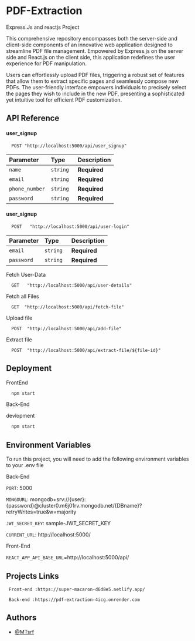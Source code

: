 
# PDF-Extraction 

Express.Js and reactjs Project

This comprehensive repository encompasses both the server-side and client-side components of an innovative web application designed to streamline PDF file management. Empowered by Express.js on the server side and React.js on the client side, this application redefines the user experience for PDF manipulation.

Users can effortlessly upload PDF files, triggering a robust set of features that allow them to extract specific pages and seamlessly compose new PDFs. The user-friendly interface empowers individuals to precisely select the pages they wish to include in the new PDF, presenting a sophisticated yet intuitive tool for efficient PDF customization. 



## API Reference

#### user_signup

```http
  POST "http://localhost:5000/api/user_signup"
```

| Parameter | Type     | Description                |
| :-------- | :------- | :------------------------- |
| `name` | `string` | **Required** |
| `email` | `string `| **Required**|
| `phone_number` | `string `| **Required**|
| `password` | `string `| **Required**|

#### user_signup
```http
  POST   "http://localhost:5000/api/user-login"
```

| Parameter | Type     | Description                |
| :-------- | :------- | :------------------------- |
| `email` | `string `| **Required**|
| `password` | `string `| **Required**|

Fetch User-Data
```http
  GET   "http://localhost:5000/api/user-details"
```
Fetch all Files
```http
  GET  "http://localhost:5000/api/fetch-file"
```
Upload file
```http
  POST  "http://localhost:5000/api/add-file"
```
Extract file
```http
  POST  "http://localhost:5000/api/extract-file/${file-id}"
```


## Deployment

FrontEnd

```bash
  npm start
```
Back-End

devlopment
```bash
  npm start
```




## Environment Variables

To run this project, you will need to add the following environment variables to your .env file


Back-End

`PORT`: 5000

`MONGOURL`: mongodb+srv://{user}:{password}@cluster0.m6j01rv.mongodb.net/{DBname}?retryWrites=true&w=majority

`JWT_SECRET_KEY`: sample-JWT_SECRET_KEY

`CURRENT_URL`: http://localhost:5000/


Front-End

`REACT_APP_API_BASE_URL`=http://localhost:5000/api/

## Projects Links



```http
 Front-end :https://super-macaron-d6d8e5.netlify.app/
```

```http
 Back-end :https://pdf-extraction-4icg.onrender.com
```
## Authors

- [@MTsrf](https://github.com/MTsrf)


